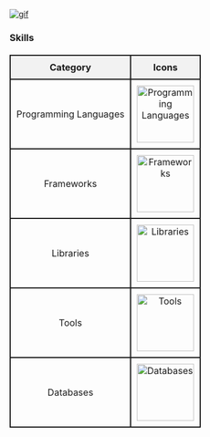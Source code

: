 [![gif](gif2.gif)](https://github.com/Prince-GH/Prince-GH/blob/main/index.html)
### Skills

<p align="left">
<!DOCTYPE html>
<html>
<head>
</head>
<body>

<table style="border-collapse: collapse; width: 100%; margin: 20px 0;">
    <tr>
        <th style="border: 2px solid; padding: 10px; text-align: center; background-color: #f2f2f2;">Category</th>
        <th style="border: 2px solid; padding: 10px; text-align: center; background-color: #f2f2f2;">Icons</th>
    </tr>
    <tr>
        <td style="border: 2px solid; padding: 10px; text-align: center;">Programming Languages</td>
        <td style="border: 2px solid; padding: 10px; text-align: center;">
            <img src="https://skillicons.dev/icons?i=c,cpp,java,html,css,javascript,php,md,arduino" alt="Programming Languages" style="width: 100px; height: auto;">
        </td>
    </tr>
    <tr>
        <td style="border: 2px solid; padding: 10px; text-align: center;">Frameworks</td>
        <td style="border: 2px solid; padding: 10px; text-align: center;">
            <img src="https://skillicons.dev/icons?i=bootstrap,react,express,nodejs" alt="Frameworks" style="width: 100px; height: auto;">
        </td>
    </tr>
    <tr>
        <td style="border: 2px solid; padding: 10px; text-align: center;">Libraries</td>
        <td style="border: 2px solid; padding: 10px; text-align: center;">
            <img src="https://skillicons.dev/icons?i=vite" alt="Libraries" style="width: 100px; height: auto;">
        </td>
    </tr>
    <tr>
        <td style="border: 2px solid; padding: 10px; text-align: center;">Tools</td>
        <td style="border: 2px solid; padding: 10px; text-align: center;">
            <img src="https://skillicons.dev/icons?i=github,git,figma,vscode" alt="Tools" style="width: 100px; height: auto;">
        </td>
    </tr>
    <tr>
        <td style="border: 2px solid; padding: 10px; text-align: center;">Databases</td>
        <td style="border: 2px solid; padding: 10px; text-align: center;">
            <img src="https://skillicons.dev/icons?i=mysql,mongodb" alt="Databases" style="width: 100px; height: auto;">
        </td>
    </tr>
</table>

</body>
</html>







